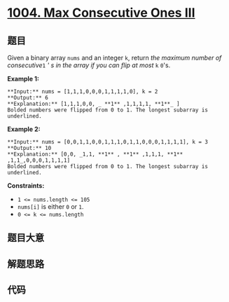 # [1004. Max Consecutive Ones III](https://leetcode.com/problems/max-consecutive-ones-iii)

## 题目

Given a binary array `nums` and an integer `k`, return _the maximum number of
consecutive_`1` _' s in the array if you can flip at most_ `k` `0`'s.



**Example 1:**

    
    
    **Input:** nums = [1,1,1,0,0,0,1,1,1,1,0], k = 2
    **Output:** 6
    **Explanation:** [1,1,1,0,0, _ **1** ,1,1,1,1, **1**_ ]
    Bolded numbers were flipped from 0 to 1. The longest subarray is underlined.

**Example 2:**

    
    
    **Input:** nums = [0,0,1,1,0,0,1,1,1,0,1,1,0,0,0,1,1,1,1], k = 3
    **Output:** 10
    **Explanation:** [0,0, _1,1, **1** , **1** ,1,1,1, **1** ,1,1_,0,0,0,1,1,1,1]
    Bolded numbers were flipped from 0 to 1. The longest subarray is underlined.
    



**Constraints:**

  * `1 <= nums.length <= 105`
  * `nums[i]` is either `0` or `1`.
  * `0 <= k <= nums.length`


## 题目大意

## 解题思路

## 代码

```javascript

```
